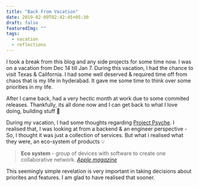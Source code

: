 ```yaml
---
title: "Back From Vacation"
date: 2019-02-09T02:42:45+05:30
draft: false
featuredImg: ""
tags: 
  - vacation
  - reflections
---
```


I took a break from this blog and any side projects for some time now.
I was on a vacation from Dec 14 till Jan 7. During this vacation, I had the chance to visit Texas & California. I had some well deserved & required time off from chaos that is my life in hyderabad. It gave me some time to think over some priorities in my life.

After I came back, had a very hectic month at work due to some commited releases. Thankfully, its all done now and I can get back to what I love doing, building stuff 🔧

During my vacation, I had some thoughts regarding [Project Psyche](/posts/project-psyche/). I realised that, I was looking at from a backend & an engineer perspective - So, I thought it was just a collection of services. But what i realised what they were, an eco-system of products 💡

> **Eco system** - group of devices with software to create one collaborative network.
> <cite>[Apple magazine][1]</cite>

This seemingly simple revelation is very important in taking decisions about priorites and features. I am glad to have realised that sooner.

[1]:https://applemagazine.com/the-apple-ecosystem/36702